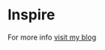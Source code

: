 # Inspire

For more info [visit my blog](http://minhhoangtcu.github.io/2016/inspire-developer-diary/)
